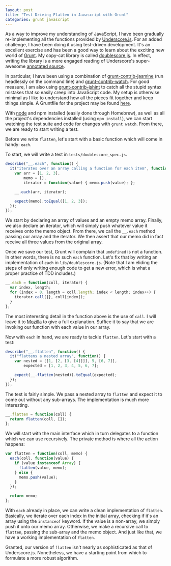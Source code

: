 ```yaml
---
layout: post
title: "Test Driving Flatten in Javascript with Grunt"
categories: grunt javascript
---
```


As a way to improve my understanding of JavaScript, I have been gradually re-implementing all the functions provided by [Underscore.js](http://underscorejs.org/). For an added challenge, I have been doing it using test-driven development. It's an excellent exercise and has been a good way to learn about the exciting new world of [Grunt](http://gruntjs.com/). My copy-cat library is called [doublescore.js](https://github.com/enocom/doublescore.js). In effect, writing the library is a more engaged reading of Underscore's super-awesome [annotated source](http://underscorejs.org/docs/underscore.html).

In particular, I have been using a combination of [grunt-contrib-jasmine](https://github.com/gruntjs/grunt-contrib-jasmine) (run headlessly on the command line) and [grunt-contrib-watch](https://github.com/gruntjs/grunt-contrib-watch). For good measure, I am also using [grunt-contrib-jshint](https://github.com/gruntjs/grunt-contrib-jshint) to catch all the stupid syntax mistakes that so easily creep into JavaScript code. My setup is otherwise minimal as I like to understand how all the pieces fit together and keep things simple. A Gruntfile for the project may be found [here](https://github.com/enocom/doublescore.js/blob/master/Gruntfile.js).

With [node](http://nodejs.org/) and npm installed (easily done through Homebrew), as well as all the project's dependencies installed (using `npm install`), we can start watching the test suite and code for changes with `grunt watch`. From there, we are ready to start writing a test.

Before we write `flatten`, let's start with a basic function which will come in handy: `each`.

To start, we will write a test in `tests/doublescore_spec.js`.

``` javascript
describe("__.each", function() {
  it("iterates over an array calling a function for each item", function() {
    var arr = [1, 2, 3],
        memo = [],
        iterator = function(value) { memo.push(value); };

    __.each(arr, iterator);

    expect(memo).toEqual([1, 2, 3]);
  });
});
```

We start by declaring an array of values and an empty memo array. Finally, we also declare an iterator, which will simply push whatever value it receives onto the memo object. From there, we call the `__.each` method passing our array and the iterator. We then assert that our memo did in fact receive all three values from the original array.

Once we save our test, Grunt will complain that `undefined` is not a function. In other words, there is no such `each` function. Let's fix that by writing an implementation of `each` in `lib/doublescore.js`. (Note that I am eliding the steps of only writing enough code to get a new error, which is what a proper practice of TDD includes.)

``` javascript
__.each = function(coll, iterator) {
  var index, length;
  for (index = 0, length = coll.length; index < length; index++) {
    iterator.call({}, coll[index]);
  }
};

```

The most interesting detail in the function above is the use of `call`. I will leave it to [Mozilla](https://developer.mozilla.org/en-US/docs/Web/JavaScript/Reference/Global_Objects/Function/call) to give a full explanation. Suffice it to say that we are invoking our function with each value in our array.

Now with `each` in hand, we are ready to tackle `flatten`. Let's start with a test:

``` javascript
describe("__.flatten", function() {
  it("flattens a nested array", function() {
    var nested = [[1, [2, [3, [4]]]], 5, [6, 7]],
        expected = [1, 2, 3, 4, 5, 6, 7];

    expect(__.flatten(nested)).toEqual(expected);
  });
});

```

The test is fairly simple. We pass a nested array to `flatten` and expect it to come out without any sub-arrays. The implementation is much more interesting.

``` javascript
__.flatten = function(coll) {
  return flatten(coll, []);
};
```

We will start with the main interface which in turn delegates to a function which we can use recursively. The private method is where all the action happens:

``` javascript
var flatten = function(coll, memo) {
  each(coll, function(value) {
    if (value instanceof Array) {
      flatten(value, memo);
    } else {
      memo.push(value);
    }
  });

  return memo;
};
```

With `each` already in place, we can write a clean implementation of `flatten`. Basically, we iterate over each index in the initial array, checking if it's an array using the `instanceof` keyword. If the value is a non-array, we simply push it onto our memo array. Otherwise, we make a recursive call to `flatten`, passing the sub-array and the memo object. And just like that, we have a working implementation of `flatten`.

Granted, our version of `flatten` isn't nearly as sophisticated as that of Underscore.js. Nonetheless, we have a starting point from which to formulate a more robust algorithm.
